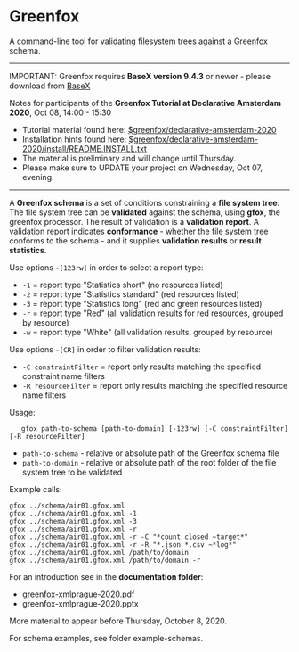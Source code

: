 # Greenfox
A command-line tool for validating filesystem trees against a Greenfox schema.


----------
IMPORTANT: Greenfox requires **BaseX version 9.4.3** or newer - please download from [BaseX](https://basex.org/download/)

Notes for participants of the **Greenfox Tutorial at Declarative Amsterdam 2020**, Oct 08, 14:00 - 15:30 

- Tutorial material found here: [$greenfox/declarative-amsterdam-2020](declarative-amsterdam-2020)
- Installation hints found here: [$greenfox/declarative-amsterdam-2020/install/README.INSTALL.txt](https://raw.githubusercontent.com/hrennau/greenfox/master/declarative-amsterdam-2020/install/README.INSTALL.txt)
- The material is preliminary and will change until Thursday.
- Please make sure to UPDATE your project on Wednesday, Oct 07, evening.
----------



A **Greenfox schema** is a set of conditions constraining a **file system tree**. 
The file system tree can be **validated** against the schema, using **gfox**, the greenfox processor. 
The result of validation is a **validation report**. A validation report indicates **conformance** - 
whether the file system tree conforms to the schema - and it supplies **validation results** or **result statistics**. 

Use options `-[123rw]` in order to select a report type:

- `-1` = report type "Statistics short" (no resources listed)
- `-2` = report type "Statistics standard" (red resources listed)
- `-3` = report type "Statistics long" (red and green resources listed)
- `-r` = report type "Red" (all validation results for red resources, grouped by resource) 
- `-w` = report type "White" (all validation results, grouped by resource)

Use options `-[CR]` in order to filter validation results:

- `-C constraintFilter` = report only results matching the specified constraint name filters
- `-R resourceFilter`   = report only results matching the specified resource name filters

Usage:

```
   gfox path-to-schema [path-to-domain] [-123rw] [-C constraintFilter] [-R resourceFilter]
```

- `path-to-schema` - relative or absolute path of the Greenfox schema file
- `path-to-domain` - relative or absolute path of the root folder of the file system tree to be validated

Example calls:
```
gfox ../schema/air01.gfox.xml
gfox ../schema/air01.gfox.xml -1
gfox ../schema/air01.gfox.xml -3
gfox ../schema/air01.gfox.xml -r
gfox ../schema/air01.gfox.xml -r -C "*count closed ~target*"
gfox ../schema/air01.gfox.xml -r -R "*.json *.csv ~*log*"
gfox ../schema/air01.gfox.xml /path/to/domain
gfox ../schema/air01.gfox.xml /path/to/domain -r
```

For an introduction see in the **documentation folder**:

- greenfox-xmlprague-2020.pdf
- greenfox-xmlprague-2020.pptx

More material to appear before Thursday, October 8, 2020.

For schema examples, see folder example-schemas.



